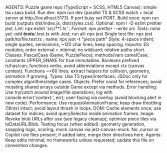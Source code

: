 AGENTS: Puzzle game repo (TypeScript + SCSS, HTML5 Canvas); simple tsc+sass build.
Run dev: npm run dev (parallel TS & SCSS watch + local server at http://localhost:5173). If port busy set PORT.
Build once: npm run build (outputs dist/index.js, dist/styles.css). Optional: npm i -D eslint prettier jest.
Lint: npx eslint 'src/**/*.ts' ; Format: npx prettier --write src
Tests: none yet; add __tests__/*.test.ts with Jest; run all: npx jest
Single test file: npx jest path/to/file.test.ts ; name: npx jest -t "piece path"
Style: 4-space indent, single quotes, semicolons, ~120 char lines; keep spacing.
Imports: ES modules; order external > internal; no wildcard; relative paths short.
Classes: PascalCase (Game, PuzzlePiece); methods/vars camelCase; constants UPPER_SNAKE for true immutables.
Booleans prefixed is/has/can; functions verbs; avoid abbreviations except ctx (canvas context).
Functions ~<60 lines; extract helpers for collision, geometry, animation if growing.
Types: Use TS types/interfaces; JSDoc only for complex algorithms/edge cases.
Objects: Prefer const for references; avoid mutating shared arrays outside Game except via methods.
Error handling: Use try/catch around image/file operations; log with console.error('context:', err); user-facing via overlay (avoid blocking alert in new code).
Performance: Use requestAnimationFrame; keep draw throttling (16ms) intact; avoid layout thrash in loops.
DOM: Cache elements once; use dataset for indices; avoid querySelector inside animation frames.
Image: Revoke blob URLs after use (see legacy cleanup); optimize piece tiles via toDataURL/Blob.
Testing focus (when added): geometry generation, snapping logic, scoring; mock canvas via jest-canvas-mock.
No .cursor or Copilot rule files present; if added later, merge their directives here.
Agents: Keep edits minimal; no frameworks unless requested; update this file on convention changes.